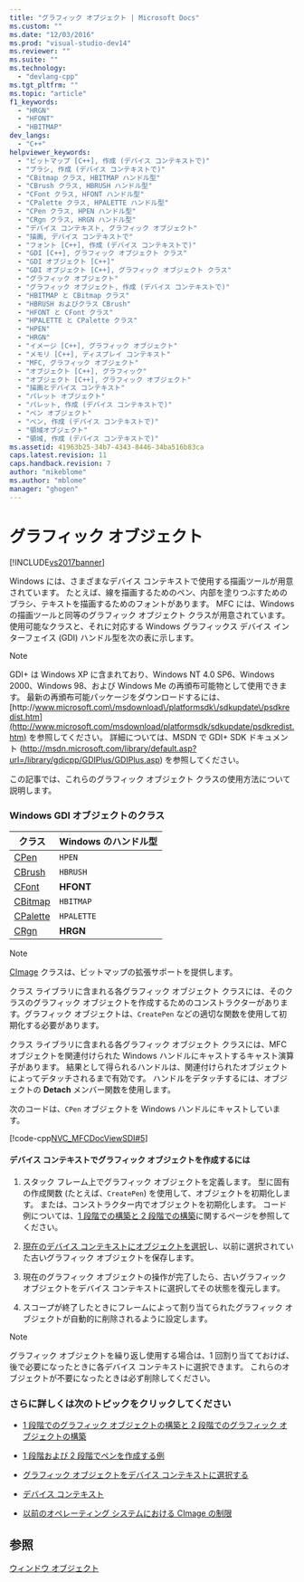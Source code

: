 ```yaml
---
title: "グラフィック オブジェクト | Microsoft Docs"
ms.custom: ""
ms.date: "12/03/2016"
ms.prod: "visual-studio-dev14"
ms.reviewer: ""
ms.suite: ""
ms.technology: 
  - "devlang-cpp"
ms.tgt_pltfrm: ""
ms.topic: "article"
f1_keywords: 
  - "HRGN"
  - "HFONT"
  - "HBITMAP"
dev_langs: 
  - "C++"
helpviewer_keywords: 
  - "ビットマップ [C++], 作成 (デバイス コンテキストで)"
  - "ブラシ, 作成 (デバイス コンテキストで)"
  - "CBitmap クラス, HBITMAP ハンドル型"
  - "CBrush クラス, HBRUSH ハンドル型"
  - "CFont クラス, HFONT ハンドル型"
  - "CPalette クラス, HPALETTE ハンドル型"
  - "CPen クラス, HPEN ハンドル型"
  - "CRgn クラス, HRGN ハンドル型"
  - "デバイス コンテキスト, グラフィック オブジェクト"
  - "描画, デバイス コンテキストで"
  - "フォント [C++], 作成 (デバイス コンテキストで)"
  - "GDI [C++], グラフィック オブジェクト クラス"
  - "GDI オブジェクト [C++]"
  - "GDI オブジェクト [C++], グラフィック オブジェクト クラス"
  - "グラフィック オブジェクト"
  - "グラフィック オブジェクト, 作成 (デバイス コンテキストで)"
  - "HBITMAP と CBitmap クラス"
  - "HBRUSH およびクラス CBrush"
  - "HFONT と CFont クラス"
  - "HPALETTE と CPalette クラス"
  - "HPEN"
  - "HRGN"
  - "イメージ [C++], グラフィック オブジェクト"
  - "メモリ [C++], ディスプレイ コンテキスト"
  - "MFC, グラフィック オブジェクト"
  - "オブジェクト [C++], グラフィック"
  - "オブジェクト [C++], グラフィック オブジェクト"
  - "描画とデバイス コンテキスト"
  - "パレット オブジェクト"
  - "パレット, 作成 (デバイス コンテキストで)"
  - "ペン オブジェクト"
  - "ペン, 作成 (デバイス コンテキストで)"
  - "領域オブジェクト"
  - "領域, 作成 (デバイス コンテキストで)"
ms.assetid: 41963b25-34b7-4343-8446-34ba516b83ca
caps.latest.revision: 11
caps.handback.revision: 7
author: "mikeblome"
ms.author: "mblome"
manager: "ghogen"
---
```

# グラフィック オブジェクト
[!INCLUDE[vs2017banner](../assembler/inline/includes/vs2017banner.md)]

Windows には、さまざまなデバイス コンテキストで使用する描画ツールが用意されています。  たとえば、線を描画するためのペン、内部を塗りつぶすためのブラシ、テキストを描画するためのフォントがあります。  MFC には、Windows の描画ツールと同等のグラフィック オブジェクト クラスが用意されています。  使用可能なクラスと、それに対応する Windows グラフィックス デバイス インターフェイス \(GDI\) ハンドル型を次の表に示します。  
  
> [!NOTE]
>  GDI\+ は Windows XP に含まれており、Windows NT 4.0 SP6、Windows 2000、Windows 98、および Windows Me の再頒布可能物として使用できます。  最新の再頒布可能パッケージをダウンロードするには、[http:\/\/www.microsoft.com\/msdownload\/platformsdk\/sdkupdate\/psdkredist.htm](http://www.microsoft.com/msdownload/platformsdk/sdkupdate/psdkredist.htm) を参照してください。  詳細については、MSDN で GDI\+ SDK ドキュメント \([http:\/\/msdn.microsoft.com\/library\/default.asp?url\=\/library\/gdicpp\/GDIPlus\/GDIPlus.asp](http://msdn.microsoft.com/library/default.asp?url=/library/gdicpp/GDIPlus/GDIPlus.asp)\) を参照してください。  
  
 この記事では、これらのグラフィック オブジェクト クラスの使用方法について説明します。  
  
### Windows GDI オブジェクトのクラス  
  
|クラス|Windows のハンドル型|  
|---------|--------------------|  
|[CPen](../Topic/CPen%20Class.md)|`HPEN`|  
|[CBrush](../mfc/reference/cbrush-class.md)|`HBRUSH`|  
|[CFont](../mfc/reference/cfont-class.md)|**HFONT**|  
|[CBitmap](../mfc/reference/cbitmap-class.md)|`HBITMAP`|  
|[CPalette](../mfc/reference/cpalette-class.md)|`HPALETTE`|  
|[CRgn](../mfc/reference/crgn-class.md)|**HRGN**|  
  
> [!NOTE]
>  [CImage](../atl-mfc-shared/reference/cimage-class.md) クラスは、ビットマップの拡張サポートを提供します。  
  
 クラス ライブラリに含まれる各グラフィック オブジェクト クラスには、そのクラスのグラフィック オブジェクトを作成するためのコンストラクターがあります。グラフィック オブジェクトは、`CreatePen` などの適切な関数を使用して初期化する必要があります。  
  
 クラス ライブラリに含まれる各グラフィック オブジェクト クラスには、MFC オブジェクトを関連付けられた Windows ハンドルにキャストするキャスト演算子があります。  結果として得られるハンドルは、関連付けられたオブジェクトによってデタッチされるまで有効です。  ハンドルをデタッチするには、オブジェクトの **Detach** メンバー関数を使用します。  
  
 次のコードは、`CPen` オブジェクトを Windows ハンドルにキャストしています。  
  
 [!code-cpp[NVC_MFCDocViewSDI#5](../mfc/codesnippet/CPP/graphic-objects_1.cpp)]  
  
#### デバイス コンテキストでグラフィック オブジェクトを作成するには  
  
1.  スタック フレーム上でグラフィック オブジェクトを定義します。  型に固有の作成関数 \(たとえば、`CreatePen`\) を使用して、オブジェクトを初期化します。  または、コンストラクター内でオブジェクトを初期化します。  コード例については、[1 段階での構築と 2 段階での構築](../mfc/one-stage-and-two-stage-construction-of-objects.md)に関するページを参照してください。  
  
2.  [現在のデバイス コンテキストにオブジェクトを選択](../mfc/selecting-a-graphic-object-into-a-device-context.md)し、以前に選択されていた古いグラフィック オブジェクトを保存します。  
  
3.  現在のグラフィック オブジェクトの操作が完了したら、古いグラフィック オブジェクトをデバイス コンテキストに選択してその状態を復元します。  
  
4.  スコープが終了したときにフレームによって割り当てられたグラフィック オブジェクトが自動的に削除されるように設定します。  
  
> [!NOTE]
>  グラフィック オブジェクトを繰り返し使用する場合は、1 回割り当てておけば、後で必要になったときに各デバイス コンテキストに選択できます。  これらのオブジェクトが不要になったときは必ず削除してください。  
  
### さらに詳しくは次のトピックをクリックしてください  
  
-   [1 段階でのグラフィック オブジェクトの構築と 2 段階でのグラフィック オブジェクトの構築](../mfc/one-stage-and-two-stage-construction-of-objects.md)  
  
-   [1 段階および 2 段階でペンを作成する例](../mfc/one-stage-and-two-stage-construction-of-objects.md)  
  
-   [グラフィック オブジェクトをデバイス コンテキストに選択する](../mfc/selecting-a-graphic-object-into-a-device-context.md)  
  
-   [デバイス コンテキスト](../Topic/Device%20Contexts.md)  
  
-   [以前のオペレーティング システムにおける CImage の制限](../mfc/cimage-limitations-with-earlier-operating-systems.md)  
  
## 参照  
 [ウィンドウ オブジェクト](../mfc/window-objects.md)